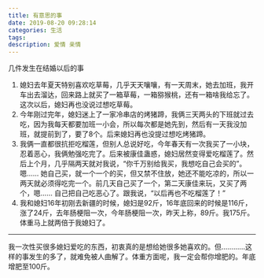 ```yaml
---
title: 有意思的事
date: 2019-08-20 09:28:14
categories: 生活
tags:
description: 爱情 亲情 
---
```


几件发生在结婚以后的事

<!-- more -->   

1. 媳妇去年夏天特别喜欢吃草莓，几乎天天嚷嚷，有一天周末，她去加班，我开车出去溜达，回来路上就买了一箱草莓，一箱猕猴桃，还有一箱啥我给忘了。这次以后，媳妇再也没说过想吃草莓。
2. 今年刚过完年，媳妇迷上了一家冷串店的烤猪蹄，我俩三天两头的下班就过去吃，因为我每天都要加班一小会，所以每次都是她先到，然后有一天我没加班，就提前到了，要了8个。后来媳妇再也没提过想吃烤猪蹄。
3. 我俩一直都很抗拒吃榴莲，但别人总说好吃，今年春天有一次我买了一小块，忍着恶心，我俩勉强吃完了。后来被康佳蛊惑，媳妇居然变得爱吃榴莲了。然后上个月，几乎隔两天就对我说，“你千万别给我买，我想吃自己会买的”。嗯…… 她自己买，就一个一个的买，但又禁不住放，她还不能吃凉的，所以一两天就必须得吃完一个。前几天自己买了一个，第二天康佳来玩，又买了两个，嗯…… 自己把自己吃恶心了。跟我说，“以后再也不吃榴莲了！”
4. 我和媳妇16年初刚去新疆的时候，媳妇是92斤，16年底回来的时候是116斤，涨了24斤，去年肠梗阻一次，今年肠梗阻一次，昨天上称，89斤。我175斤。体重马上就两倍于我媳妇了。  
  
  
-----  
  
我一次性买很多媳妇爱吃的东西，初衷真的是想给她很多她喜欢的。但…………这样的事发生的多了，就难免被人曲解了。体重方面呢，我一定会帮你增肥的。年底增肥至100斤。